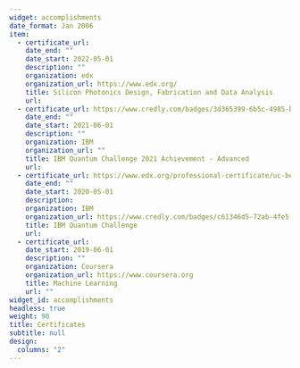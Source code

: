 ```yaml
---
widget: accomplishments
date_format: Jan 2006
item:
  - certificate_url:
    date_end: ""
    date_start: 2022-05-01
    description: ""
    organization: edx
    organization_url: https://www.edx.org/
    title: Silicon Photonics Design, Fabrication and Data Analysis
    url: 
  - certificate_url: https://www.credly.com/badges/3d365399-6b5c-4985-b111-8fcaeff984eb?source=linked_in_profile
    date_end: ""
    date_start: 2021-06-01
    description: ""
    organization: IBM
    organization_url: ""
    title: IBM Quantum Challenge 2021 Achievement - Advanced
    url: 
  - certificate_url: https://www.edx.org/professional-certificate/uc-berkeleyx-blockchain-fundamentals
    date_end: ""
    date_start: 2020-05-01
    description: 
    organization: IBM
    organization_url: https://www.credly.com/badges/c61346d5-72ab-4fe5-84d6-8270511e5df0/linked_in_profile
    title: IBM Quantum Challenge
    url: 
  - certificate_url: 
    date_start: 2019-06-01
    description: ""
    organization: Coursera
    organization_url: https://www.coursera.org
    title: Machine Learning
    url: ""
widget_id: accomplishments
headless: true
weight: 90
title: Certificates
subtitle: null
design:
  columns: "2"
---
```

